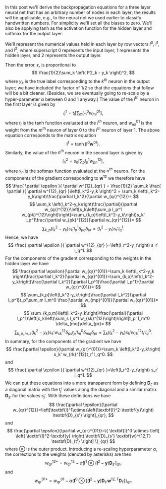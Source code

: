 In this post we'll derive the backpropagation equations for a three layer neural net that has an arbitrary number of nodes in each layer; the results will be applicable, e.g., to the neural net we used earlier to classify handwritten numbers. For simplicity we'll set all the biases to zero. We'll also be applying tanh as the activation function for the hidden layer and softmax for the output layer.

We'll represent the numerical values held in each layer by row vectors $l^{0}$, $l^{1}$, and $l^{2}$, where superscript $0$ represents the input layer, $1$ represents the hidden layer, and $2$ represents the output layer.

Then the error, $\epsilon$, is proportional to
$$
\frac{1}{2}\sum_k \left( l^2_k - y_k \right)^2,
$$
where $y_k$ is the true label corresponding to the $k^{th}$ neuron in the output layer; we have included the factor of $1/2$ so that the equations that follow will be a bit cleaner. (Besides, we are eventually going to re-scale by a hyper-parameter $\alpha$ between $0$ and $1$ anyway.) The value of the $l^{th}$ neuron in the first layer is given by
$$
l^1_l = t_l\left[ \sum_m l_m^0 w_{ml}^{01}  \right], 
$$
where $t_l$ is the tanh function evaluated at the $l^{th}$ neuron, and $w^{01}_{ml}$ is the weight from the $m^{th}$ neuron of layer $0$ to the $l^{th}$ neuron of layer $1$. The above equation corresponds to the matrix equation
$$
\textbf{l}^1=\tanh(\textbf{l}^0\textbf{w}^{01}).
$$
Similarly, the value of the $n^{th}$ neuron in the second layer is given by
$$
l_n^2 = s_n\left[\sum_p l_p^1 w_{pn}^{12}\right],
$$
where $s_n$ is the softmax function evaluated at the $n^{th}$ neuron. For the components of the gradient corresponding to $\textbf{w}^{12}$ we therefore have
$$
\frac{ \partial \epsilon }{ \partial w^{12}_{qr} } = \frac{1}{2} \sum_k \frac{ \partial }{ \partial w^{12}_{qr} }\left(l_k^2-y_k \right)^2 = \sum_k \left(l_k^2-y_k\right)\frac{\partial l_k^2}{\partial w_{qr}^{12}}=
$$
$$
\sum_k \left(l_k^2-y_k\right)\frac{\partial}{\partial w_{qr}^{12}}\left[s_k\left(\sum_p l_p^1 w_{pk}^{12}\right)\right]=\sum_{k,p}\left(l_k^2-y_k\right)s_k' l_p^1\frac{\partial w_{pk}^{12}}{\partial w_{qr}^{12}}=
$$
$$
\sum_{k,p}\left(l_k^2-y_k\right) s_k' l_p^1\delta_{pq}\delta_{kr}=\left(l_r^2-y_r\right) s_r' l_q^1.
$$
Hence, we have
$$
\frac{ \partial \epsilon }{ \partial w^{12}_{qr} }=\left(l_r^2-y_r\right) s_r' l_q^1.
$$
For the components of the gradient corresponding to the weights in the hidden layer we have
$$
\frac{\partial \epsilon}{\partial w_{qr}^{01}}=\sum_k \left(l_k^2-y_k \right)\frac{\partial l_k^2}{\partial w_{qr}^{01}}=\sum_{k,p}\left(l_k^2-y_k\right)\frac{\partial l_k^2}{\partial l_p^1}\frac{\partial l_p^1}{\partial w_{qr}^{01}}=
$$
$$
\sum_{k,p}\left(l_k^2-y_k\right)\frac{\partial l_k^2}{\partial l_p^1}t_p'\sum_m l_m^0 \frac{\partial w_{mp}^{01}}{\partial w_{qr}^{01}}=
$$
$$
\sum_{k,p,m}\left(l_k^2-y_k\right)\frac{\partial}{\partial l_p^1}\left[s_k\left(\sum_s l_s^1 w_{sk}^{12}\right)\right]t_p' l_m^0 \delta_{mq}\delta_{pr}=
$$
$$
\sum_{k,p,m,s}\left(l_k^2-y_k\right) s_k' w_{sk}^{12}\delta_{ps}t_p'l_m^0 \delta_{mq}\delta_{pr}=\sum_k \left(l_k^2-y_k\right) s_k' w_{rk}^{12}t_r' l_q^0.
$$
In summary, for the components of the gradient we have
$$
\frac{\partial \epsilon}{\partial w_{qr}^{01}}=\sum_k \left(l_k^2-y_k\right) s_k' w_{rk}^{12}t_r' l_q^0.
$$
and
$$
\frac{ \partial \epsilon }{ \partial w^{12}_{qr} }=\left(l_r^2-y_r\right) s_r' l_q^1.
$$
We can put these equations into a more transparent form by defining $\textbf{D}_{t'}$ as a diagonal matrix with the $t_j'$ values along the diagonal and a similar matrix $\textbf{D}_{s'}$ for the values $s_j'$. With these definitions we have
$$
\frac{\partial \epsilon}{\partial w_{qr}^{12}}=\left[\textbf{l}^1\otimes\left(\textbf{l}^2-\textbf{y}\right) \textbf{D}_{s'}  \right]_{qr},
$$
and
$$
\frac{\partial \epsilon}{\partial w_{qr}^{01}}=\{ \textbf{l}^0 \otimes \left[ \left( \textbf{l}^2-\textbf{y} \right) \textbf{D}_{s'} \textbf{w}^{12,T} \textbf{D}_{t'}  \right] \}_{qr}
$$
where $\otimes$ is the outer product. Introducing a re-scaling hyperparameter $\alpha$, the corrections to the weights (denoted by asterisks) are then
$$
w_{qr}^{12*}=w_{qr}^{12}-\alpha \left[\textbf{l}^1\otimes\left(\textbf{l}^2-\textbf{y}\right) \textbf{D}_{s'}  \right]_{qr},
$$
and
$$
w_{qr}^{01*}=w_{qr}^{01}-\alpha \{ \textbf{l}^0 \otimes \left[ \left( \textbf{l}^2-\textbf{y} \right) \textbf{D}_{s'} \textbf{w}^{12,T} \textbf{D}_{t'}  \right] \}_{qr}.
$$
